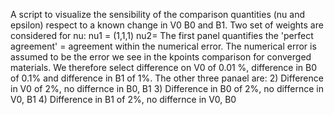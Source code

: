 A script to visualize the sensibility of the comparison
quantities (nu and epsilon) respect to a known change in V0
B0 and B1.
Two set of weights are considered for nu:
 nu1 = (1,1,1)  nu2=
The first panel quantifies the 'perfect agreement' = agreement
within the numerical error. The numerical error is assumed to be
the error we see in the kpoints comparison for converged materials.
We therefore select difference on V0 of 0.01 %, difference in B0 of 0.1% and
difference in B1 of 1%.
The other three panael are:
2) Difference in V0 of 2%, no differnce in B0, B1
3) Difference in B0 of 2%, no differnce in V0, B1
4) Difference in B1 of 2%, no differnce in V0, B0

